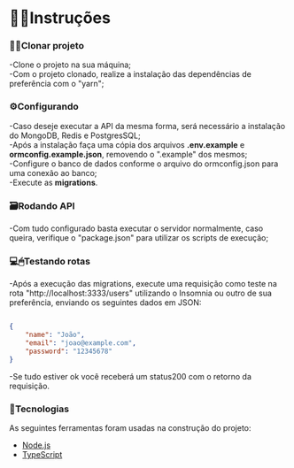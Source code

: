 # 👨‍🏫Instruções

### 👨‍💻Clonar projeto

-Clone o projeto na sua máquina; <br>
-Com o projeto clonado, realize a instalação das dependências de preferência com o "yarn";<br>

### ⚙Configurando 

-Caso deseje executar a API da mesma forma, será necessário a instalação do MongoDB, Redis e PostgresSQL;<br>
-Após a instalação faça uma cópia dos arquivos <b>.env.example</b> e <b>ormconfig.example.json</b>, removendo o ".example" dos mesmos;<br>
-Configure o banco de dados conforme o arquivo do ormconfig.json para uma conexão ao banco;<br>
-Execute as <b>migrations</b>.

### 🗃Rodando API

-Com tudo configurado basta executar o servidor normalmente, caso queira, verifique o "package.json" para utilizar os scripts de execução;<br>

### 💻🖱Testando rotas

-Após a execução das migrations, execute uma requisição como teste na rota "http://localhost:3333/users" utilizando o Insomnia ou outro de sua preferência, enviando os seguintes dados em JSON:<br>

```JSON

{
	"name": "João",
	"email": "joao@example.com",
	"password": "12345678"
} 

```

-Se tudo estiver ok você receberá um status200 com o retorno da requisição.<br>

### 🔗Tecnologias

As seguintes ferramentas foram usadas na construção do projeto:<br>

- [Node.js](https://nodejs.org/en/)
- [TypeScript](https://www.typescriptlang.org/)



